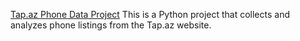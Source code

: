 [Tap.az Phone Data Project](https://github.com/JalaHuseynova/web-scraping--Tap.az-analysis)
 This is a  Python project that collects and analyzes phone listings from the Tap.az website.
